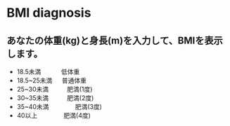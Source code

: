 # BMI diagnosis
## あなたの体重(kg)と身長(m)を入力して、BMIを表示します。
- 18.5未満　　　 低体重
- 18.5~25未満 　  普通体重
- 25~30未満　　　肥満(1度)　
- 30~35未満　　　肥満(2度)
- 35~40未満 　　　　肥満(3度)
- 40以上　　　　  肥満(4度)
